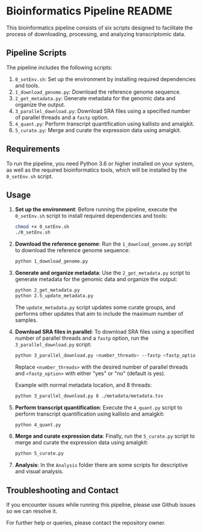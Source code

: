 # Bioinformatics Pipeline README

This bioinformatics pipeline consists of six scripts designed to facilitate the process of downloading, processing, and analyzing transcriptomic data. 

## Pipeline Scripts

The pipeline includes the following scripts:

1. `0_setEnv.sh`: Set up the environment by installing required dependencies and tools.
2. `1_download_genome.py`: Download the reference genome sequence.
3. `2_get_metadata.py`: Generate metadata for the genomic data and organize the output.
4. `3_parallel_download.py`: Download SRA files using a specified number of parallel threads and a `fastp` option.
5. `4_quant.py`: Perform transcript quantification using kallisto and amalgkit.
6. `5_curate.py`: Merge and curate the expression data using amalgkit.

## Requirements

To run the pipeline, you need Python 3.6 or higher installed on your system, as well as the required bioinformatics tools, which will be installed by the `0_setEnv.sh` script.

## Usage

1. **Set up the environment**: Before running the pipeline, execute the `0_setEnv.sh` script to install required dependencies and tools:
    ```bash
    chmod +x 0_setEnv.sh 
    ./0_setEnv.sh
    ```

2. **Download the reference genome**: Run the `1_download_genome.py` script to download the reference genome sequence:
    ```bash
    python 1_download_genome.py
    ```

3. **Generate and organize metadata**: Use the `2_get_metadata.py` script to generate metadata for the genomic data and organize the output:
    ```bash
    python 2_get_metadata.py
    python 2.5_update_metadata.py
    ```
    The `update_metadata.py` script updates some curate groups, and performs other updates that aim to include the maximum number of samples.

4. **Download SRA files in parallel**: To download SRA files using a specified number of parallel threads and a `fastp` option, run the `3_parallel_download.py` script:
    ```bash
    python 3_parallel_download.py <number_threads> --fastp <fastp_option> --metadata
    ```
    Replace `<number_threads>` with the desired number of parallel threads and `<fastp_option>` with either "yes" or "no" (default is yes).
    
    Example with normal metadata location, and 8 threads:
    ```bash
    python 3_parallel_download.py 8 ./metadata/metadata.tsv
    ```

5. **Perform transcript quantification**: Execute the `4_quant.py` script to perform transcript quantification using kallisto and amalgkit:
    ```bash
    python 4_quant.py
    ```

6. **Merge and curate expression data**: Finally, run the `5_curate.py` script to merge and curate the expression data using amalgkit:
    ```bash
    python 5_curate.py
    ```

7. **Analysis**: In the `Analysis` folder there are some scripts for descriptive and visual analysis. 

## Troubleshooting and Contact

If you encounter issues while running this pipeline, please use Github issues so we can resolve it. 

For further help or queries, please contact the repository owner. 

